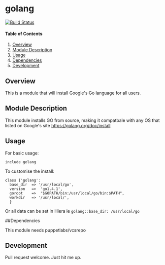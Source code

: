 # golang 

[![Build Status](https://travis-ci.org/scotty-c/puppet-golang.svg?branch=master)](https://travis-ci.org/scotty-c/puppet-golang)

#### Table of Contents

1. [Overview](#overview)
2. [Module Description](#module-description)
3. [Usage](#usage)
4. [Dependencies](#dependencies) 
5. [Development](#development)

## Overview

This is a module that will install Google's Go language for all users.

## Module Description

This module installs GO from source, making it compatbale with any OS that listed on Google's site https://golang.org/doc/install

## Usage
For basic usage:
```
include golang
```
To customise the install:
```
class {'golang':
  base_dir  => '/usr/local/go',
  version   =>  'go1.4.1',
  goroot    =>  "$GOPATH/bin:/usr/local/go/bin:$PATH",
  workdir   => '/usr/local/',
  }
```
Or all data can be set in Hiera ie ```golang::base_dir: /usr/local/go ```

##Dependencies

This module needs puppetlabs/vcsrepo

## Development

Pull request welcome. Just hit me up.
